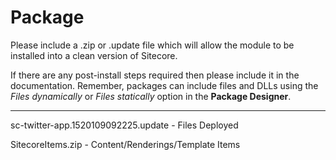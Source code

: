 # Package
Please include a .zip or .update file which will allow the module to be installed into a clean version of Sitecore.

If there are any post-install steps required then please include it in the documentation. Remember, packages can include files and DLLs using the *Files dynamically* or *Files statically* option in the **Package Designer**.


-----------------------------------------

sc-twitter-app.1520109092225.update
	-	Files Deployed
	
SitecoreItems.zip
	-	Content/Renderings/Template Items